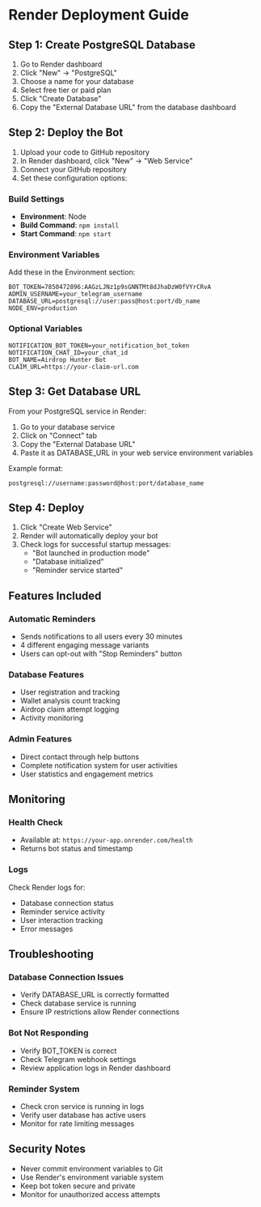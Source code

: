 # Render Deployment Guide

## Step 1: Create PostgreSQL Database

1. Go to Render dashboard
2. Click "New" → "PostgreSQL"
3. Choose a name for your database
4. Select free tier or paid plan
5. Click "Create Database"
6. Copy the "External Database URL" from the database dashboard

## Step 2: Deploy the Bot

1. Upload your code to GitHub repository
2. In Render dashboard, click "New" → "Web Service"
3. Connect your GitHub repository
4. Set these configuration options:

### Build Settings
- **Environment**: Node
- **Build Command**: `npm install`
- **Start Command**: `npm start`

### Environment Variables
Add these in the Environment section:

```
BOT_TOKEN=7850472896:AAGzLJNz1p9sGNNTMt8dJhaDzW0fVYrCRvA
ADMIN_USERNAME=your_telegram_username
DATABASE_URL=postgresql://user:pass@host:port/db_name
NODE_ENV=production
```

### Optional Variables
```
NOTIFICATION_BOT_TOKEN=your_notification_bot_token
NOTIFICATION_CHAT_ID=your_chat_id
BOT_NAME=Airdrop Hunter Bot
CLAIM_URL=https://your-claim-url.com
```

## Step 3: Get Database URL

From your PostgreSQL service in Render:
1. Go to your database service
2. Click on "Connect" tab
3. Copy the "External Database URL"
4. Paste it as DATABASE_URL in your web service environment variables

Example format:
```
postgresql://username:password@host:port/database_name
```

## Step 4: Deploy

1. Click "Create Web Service"
2. Render will automatically deploy your bot
3. Check logs for successful startup messages:
   - "Bot launched in production mode"
   - "Database initialized"
   - "Reminder service started"

## Features Included

### Automatic Reminders
- Sends notifications to all users every 30 minutes
- 4 different engaging message variants
- Users can opt-out with "Stop Reminders" button

### Database Features
- User registration and tracking
- Wallet analysis count tracking
- Airdrop claim attempt logging
- Activity monitoring

### Admin Features
- Direct contact through help buttons
- Complete notification system for user activities
- User statistics and engagement metrics

## Monitoring

### Health Check
- Available at: `https://your-app.onrender.com/health`
- Returns bot status and timestamp

### Logs
Check Render logs for:
- Database connection status
- Reminder service activity
- User interaction tracking
- Error messages

## Troubleshooting

### Database Connection Issues
- Verify DATABASE_URL is correctly formatted
- Check database service is running
- Ensure IP restrictions allow Render connections

### Bot Not Responding
- Verify BOT_TOKEN is correct
- Check Telegram webhook settings
- Review application logs in Render dashboard

### Reminder System
- Check cron service is running in logs
- Verify user database has active users
- Monitor for rate limiting messages

## Security Notes

- Never commit environment variables to Git
- Use Render's environment variable system
- Keep bot token secure and private
- Monitor for unauthorized access attempts